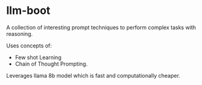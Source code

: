 # llm-boot

A collection of interesting prompt techniques to perform complex tasks with reasoning.

Uses concepts of:
- Few shot Learning
- Chain of Thought Prompting.

Leverages llama 8b model which is fast and computationally cheaper.

